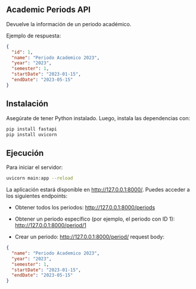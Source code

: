 ## Academic Periods API
Devuelve la información de un periodo académico.

Ejemplo de respuesta:
```json
{
  "id": 1,
  "name": "Periodo Academico 2023",
  "year": "2023",
  "semester": 1,
  "startDate": "2023-01-15",
  "endDate": "2023-05-15"
}
```
## Instalación
Asegúrate de tener Python instalado. Luego, instala las dependencias con:

```bash
pip install fastapi
pip install uvicorn
```
## Ejecución
Para iniciar el servidor:
```bash
uvicorn main:app --reload
```

La aplicación estará disponible en http://127.0.0.1:8000/. 
 Puedes acceder a los siguientes endpoints:

- Obtener todos los periodos: http://127.0.0.1:8000/periods

- Obtener un periodo específico (por ejemplo, el periodo con ID 1): http://127.0.0.1:8000/period/1

- Crear un periodo: http://127.0.0.1:8000/period/
request body:
```json
{
  "name": "Periodo Academico 2023",
  "year": "2023",
  "semester": 1,
  "startDate": "2023-01-15",
  "endDate": "2023-05-15"
}
```
